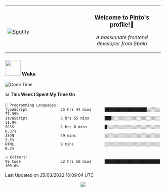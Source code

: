 <table width="100%" align="center"> 
  <tr>
  <td width="50%">
      
&nbsp; <br> [![Spotify](https://novatorem-zeta-rust.vercel.app/api/spotify)](https://open.spotify.com/user/novatorem-zeta-rust)

  </td>
  <td width="50%">
    <h3 align="center">Welcome to Pinto's profile!👋</h3>
    <p align="center"><em>A passionate frontend developer from Spain</em></p>
  </td>
  </table>

### <img src="https://media.giphy.com/media/VgCDAzcKvsR6OM0uWg/giphy.gif" width="50"> Waka

  <!--START_SECTION:waka-->
![Code Time](http://img.shields.io/badge/Code%20Time-196%20hrs%208%20mins-blue)

📊 **This Week I Spent My Time On** 

```text
💬 Programming Languages: 
TypeScript               25 hrs 44 mins      ███████████████████░░░░░░   77.99% 
JavaScript               3 hrs 55 mins       ███░░░░░░░░░░░░░░░░░░░░░░   11.9% 
SCSS                     2 hrs 6 mins        █░░░░░░░░░░░░░░░░░░░░░░░░   6.37% 
JSON                     49 mins             ░░░░░░░░░░░░░░░░░░░░░░░░░   2.5% 
HTML                     9 mins              ░░░░░░░░░░░░░░░░░░░░░░░░░   0.5%

🔥 Editors: 
VS Code                  32 hrs 59 mins      █████████████████████████   100.0%

```


 Last Updated on 25/03/2022 16:09:04 UTC
<!--END_SECTION:waka-->

<div align="center">
<img src="https://github-readme-stats-gilt-tau.vercel.app/api/top-langs/?username=pinto-hub&layout=compact&theme=dracula" />
</div>
